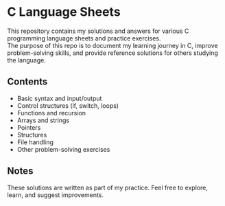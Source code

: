 # C Language Sheets

This repository contains my solutions and answers for various C programming language sheets and practice exercises.  
The purpose of this repo is to document my learning journey in C, improve problem-solving skills, and provide reference solutions for others studying the language.

## Contents
- Basic syntax and input/output
- Control structures (if, switch, loops)
- Functions and recursion
- Arrays and strings
- Pointers
- Structures
- File handling
- Other problem-solving exercises

## Notes
These solutions are written as part of my practice. Feel free to explore, learn, and suggest improvements.

